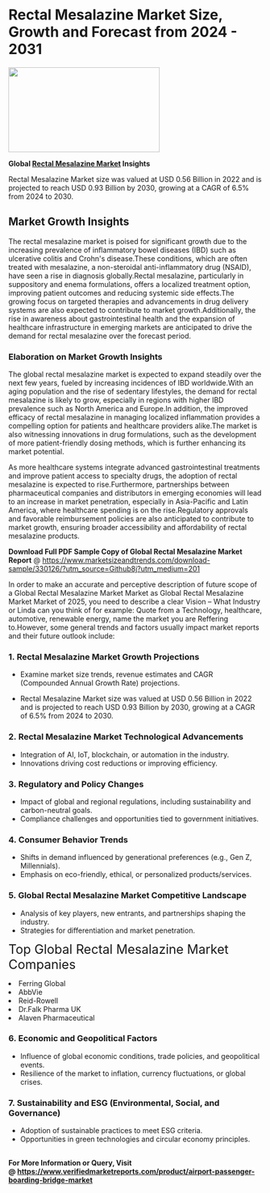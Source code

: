 <H1>Rectal Mesalazine Market Size, Growth and Forecast from 2024 - 2031</H1><img class="aligncenter size-medium wp-image-584254" src="https://thirdeyenews.in/wp-content/uploads/2024/09/Global-Market-Research-300x168.jpeg" alt="" width="300" height="168" /><p><strong>Global&nbsp;<a href="https://www.marketsizeandtrends.com/download-sample/330126/?utm_source=Github8j?utm_medium=201">Rectal Mesalazine Market</a> Insights</strong></p><p>Rectal Mesalazine Market size was valued at USD 0.56 Billion in 2022 and is projected to reach USD 0.93 Billion by 2030, growing at a CAGR of 6.5% from 2024 to 2030.</p><p><h2>Market Growth Insights</h2> <p>The rectal mesalazine market is poised for significant growth due to the increasing prevalence of inflammatory bowel diseases (IBD) such as ulcerative colitis and Crohn's disease.These conditions, which are often treated with mesalazine, a non-steroidal anti-inflammatory drug (NSAID), have seen a rise in diagnosis globally.Rectal mesalazine, particularly in suppository and enema formulations, offers a localized treatment option, improving patient outcomes and reducing systemic side effects.The growing focus on targeted therapies and advancements in drug delivery systems are also expected to contribute to market growth.Additionally, the rise in awareness about gastrointestinal health and the expansion of healthcare infrastructure in emerging markets are anticipated to drive the demand for rectal mesalazine over the forecast period.</p> <h3>Elaboration on Market Growth Insights</h3> <p>The global rectal mesalazine market is expected to expand steadily over the next few years, fueled by increasing incidences of IBD worldwide.With an aging population and the rise of sedentary lifestyles, the demand for rectal mesalazine is likely to grow, especially in regions with higher IBD prevalence such as North America and Europe.In addition, the improved efficacy of rectal mesalazine in managing localized inflammation provides a compelling option for patients and healthcare providers alike.The market is also witnessing innovations in drug formulations, such as the development of more patient-friendly dosing methods, which is further enhancing its market potential.</p> <p>As more healthcare systems integrate advanced gastrointestinal treatments and improve patient access to specialty drugs, the adoption of rectal mesalazine is expected to rise.Furthermore, partnerships between pharmaceutical companies and distributors in emerging economies will lead to an increase in market penetration, especially in Asia-Pacific and Latin America, where healthcare spending is on the rise.Regulatory approvals and favorable reimbursement policies are also anticipated to contribute to market growth, ensuring broader accessibility and affordability of rectal mesalazine products.</p> <p><span class=""><strong>Download Full PDF Sample Copy of Global Rectal Mesalazine Market Report</strong> @ <a href="https://www.marketsizeandtrends.com/download-sample/330126/?utm_source=Github8j?utm_medium=201" target="_blank">https://www.marketsizeandtrends.com/download-sample/330126/?utm_source=Github8j?utm_medium=201</a></span></p><p>In order to make an accurate and perceptive description of future scope of a Global&nbsp;Rectal Mesalazine Market Market as Global&nbsp;Rectal Mesalazine Market Market of 2025, you need to describe a clear Vision &ndash; What Industry or Linda can you think of for example: Quote from a Technology, healthcare, automotive, renewable energy, name the market you are Reffering to.However, some general trends and factors usually impact market reports and their future outlook include:</p><h3>1.&nbsp;<strong>Rectal Mesalazine Market Growth Projections</strong></h3><ul><li>Examine market size trends, revenue estimates and CAGR (Compounded Annual Growth Rate) projections.</li><li><p>Rectal Mesalazine Market size was valued at USD 0.56 Billion in 2022 and is projected to reach USD 0.93 Billion by 2030, growing at a CAGR of 6.5% from 2024 to 2030.</p></li></ul><h3>2.&nbsp;<strong>Rectal Mesalazine Market Technological Advancements</strong></h3><ul><li>Integration of AI, IoT, blockchain, or automation in the industry.</li><li>Innovations driving cost reductions or improving efficiency.</li></ul><h3>3.&nbsp;<strong>Regulatory and Policy Changes</strong></h3><ul><li>Impact of global and regional regulations, including sustainability and carbon-neutral goals.</li><li>Compliance challenges and opportunities tied to government initiatives.</li></ul><h3>4.&nbsp;<strong>Consumer Behavior Trends</strong></h3><ul><li>Shifts in demand influenced by generational preferences (e.g., Gen Z, Millennials).</li><li>Emphasis on eco-friendly, ethical, or personalized products/services.</li></ul><h3>5.&nbsp;<strong>Global Rectal Mesalazine Market Competitive Landscape</strong></h3><ul><li>Analysis of key players, new entrants, and partnerships shaping the industry.</li><li>Strategies for differentiation and market penetration.</li></ul><p data-pm-slice="1 1 []"><span style="color: inherit; font-family: inherit; font-size: 25px;">Top Global Rectal Mesalazine Market Companies</span></p><div class="" data-test-id=""><p><li>Ferring Global</li><li> AbbVie</li><li> Reid-Rowell</li><li> Dr.Falk Pharma UK</li><li> Alaven Pharmaceutical</li></p></div><h3>6.&nbsp;<strong>Economic and Geopolitical Factors</strong></h3><ul><li>Influence of global economic conditions, trade policies, and geopolitical events.</li><li>Resilience of the market to inflation, currency fluctuations, or global crises.</li></ul><h3>7.&nbsp;<strong>Sustainability and ESG (Environmental, Social, and Governance)</strong></h3><ul><li>Adoption of sustainable practices to meet ESG criteria.</li><li>Opportunities in green technologies and circular economy principles.</li></ul><h2><strong style="font-size: 14px;">For More Information or Query, Visit @&nbsp;</strong><a style="background-color: #ffffff; font-size: 14px;" href="https://www.marketsizeandtrends.com/report/rectal-mesalazine-market/" target="_blank">https://www.verifiedmarketreports.com/product/airport-passenger-boarding-bridge-market</a></h2>